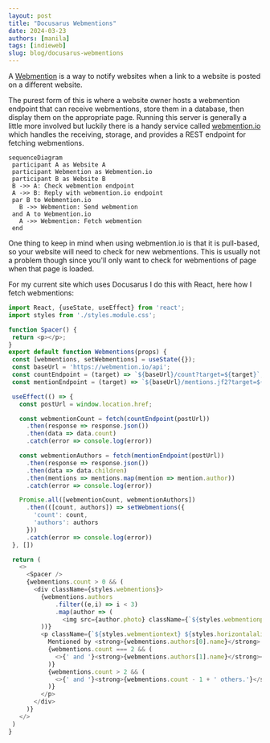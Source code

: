 ```yaml
---
layout: post
title: "Docusarus Webmentions"
date: 2024-03-23
authors: [manila]
tags: [indieweb]
slug: blog/docusarus-webmentions
---
```


A [Webmention](https://www.w3.org/TR/webmention/) is a way to notify websites when a link to a website is posted on a different website.

The purest form of this is where a website owner hosts a webmention endpoint that can receive webmentions, store them in a database, then display them on the appropriate page. Running this server is generally a little more involved but luckily there is a handy service called [webmention.io](https://webmention.io) which handles the receiving, storage, and provides a REST endpoint for fetching webmentions.

<!-- truncate -->

 ```mermaid
 sequenceDiagram
  participant A as Website A
  participant Webmention as Webmention.io
  participant B as Website B
  B ->> A: Check webmention endpoint
  A ->> B: Reply with webmention.io endpoint
  par B to Webmention.io
    B ->> Webmention: Send webmention
  and A to Webmention.io
    A ->> Webmention: Fetch webmention
  end
 ```

 One thing to keep in mind when using webmention.io is that it is pull-based, so your website will need to check for new webmentions. This is usually not a problem though since you'll only want to check for webmentions of page when that page is loaded.

 For my current site which uses Docusarus I do this with React, here how I fetch webmentions:

 ```JavaScript
import React, {useState, useEffect} from 'react';
import styles from './styles.module.css';

function Spacer() {
  return <p></p>;
}
export default function Webmentions(props) {
  const [webmentions, setWebmentions] = useState({});
  const baseUrl = 'https://webmention.io/api';
  const countEndpoint = (target) => `${baseUrl}/count?target=${target}`;
  const mentionEndpoint = (target) => `${baseUrl}/mentions.jf2?target=${target}`;

  useEffect(() => {
    const postUrl = window.location.href;

    const webmentionCount = fetch(countEndpoint(postUrl))
      .then(response => response.json())
      .then(data => data.count)
      .catch(error => console.log(error))

    const webmentionAuthors = fetch(mentionEndpoint(postUrl))
      .then(response => response.json())
      .then(data => data.children)
      .then(mentions => mentions.map(mention => mention.author))
      .catch(error => console.log(error))

    Promise.all([webmentionCount, webmentionAuthors])
      .then(([count, authors]) => setWebmentions({
        'count': count,
        'authors': authors
      }))
      .catch(error => console.log(error))
  }, [])

  return (
    <>
      <Spacer />
      {webmentions.count > 0 && (
        <div className={styles.webmentions}>
          {webmentions.authors
              .filter((e,i) => i < 3)
              .map(author => (
                <img src={author.photo} className={`${styles.webmentionphoto} ${styles.horizontalalign}`} />
          ))}
          <p className={`${styles.webmentiontext} ${styles.horizontalalign}`}>
            Mentioned by <strong>{webmentions.authors[0].name}</strong>
            {webmentions.count === 2 && (
              <>{' and '}<strong>{webmentions.authors[1].name}</strong></>
            )}
            {webmentions.count > 2 && (
              <>{' and '}<strong>{webmentions.count - 1 + ' others.'}</strong></>
            )}
          </p>
        </div>
      )}
    </>
  )
}
```
